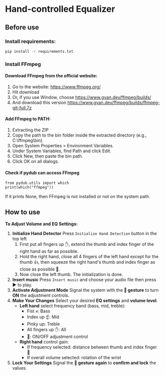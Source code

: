 # Hand-controlled Equalizer
## Before use
### Install requirements:
```bat
pip install -r requirements.txt
```
### Install FFmpeg
#### Download FFmpeg from the official website: 
1. Go to the website: https://www.ffmpeg.org/
2. Hit download
3. Or, if you use Window, choose https://www.gyan.dev/ffmpeg/builds/
4. And download this version https://www.gyan.dev/ffmpeg/builds/ffmpeg-git-full.7z
#### Add FFmpeg to PATH:
1. Extracting the ZIP
2. Copy the path to the bin folder inside the extracted directory (e.g., C:\ffmpeg\bin).
3. Open System Properties > Environment Variables.
4. Under System Variables, find Path and click Edit.
5. Click New, then paste the bin path.
6. Click OK on all dialogs.
#### Check if pydub can access FFmpeg
``` 
from pydub.utils import which
print(which("ffmpeg"))
```
If it prints None, then FFmpeg is not installed or not on the system path.

## How to use
**To Adjust Volume and EQ Settings:**
1. **Initialize Hand Detector**
   Press `Initialize Hand Detection` button in the top left
      1. First put all fingers up ✋, extend the thumb and index finger of the right hand as far as possible.
      2. Hold the right hand, close all 4 fingers of the left hand except for the thumb 👍, then squeeze the right hand's thumb and index finger as close as possible 🤏.
      3. Now close the left thumb. The initialization is done.
2. **Insert music**
   Press `Insert music` and choose your audio file then press ▶️ to play.
3. **Activate Adjustment Mode**
   Signal the system with the **🤟 gesture** to turn **ON** the adjustment controls.
4. **Make Your Changes**
   Select your desired **EQ settings** and **volume level**.
    - **Left hand** select frequency band (bass, mid, treble):
      - Fist ✊: Bass
      - Index up ☝: Mid
      - Pinky up: Treble
      - All fingers up ✋: All
      - 🤟: ON/OFF adjustment control
    - **Right hand** control gain:
      - If frequency selected: distance between thumb and index finger 🤏
      - If overall volume selected: rotation of the wrist
5. **Lock Your Settings**
   Signal the **🤟 gesture again** to **confirm and lock** the values.